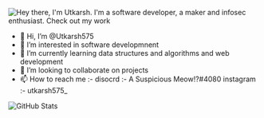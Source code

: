 ![Hey there, I'm Utkarsh. I'm a software developer, a maker and infosec enthusiast. Check out my work](https://github.com/CyrisXD/CyrisXD/raw/master/bio.gif)


- 👋 Hi, I’m @Utkarsh575
- 👀 I’m interested in software developmnent 
- 🌱 I’m currently learning data structures and algorithms and web development
- 💞️ I’m looking to collaborate on projects 
- 📫 How to reach me :- disocrd :- A Suspicious Meow!?#4080 
                         instagram :- utkarsh575_

![GitHub Stats](https://github-readme-stats.vercel.app/api?username=utkarsh575&theme=radical)

<!---
Utkarsh575/Utkarsh575 is a ✨ special ✨ repository because its `README.md` (this file) appears on your GitHub profile.
You can click the Preview link to take a look at your changes.
--->
